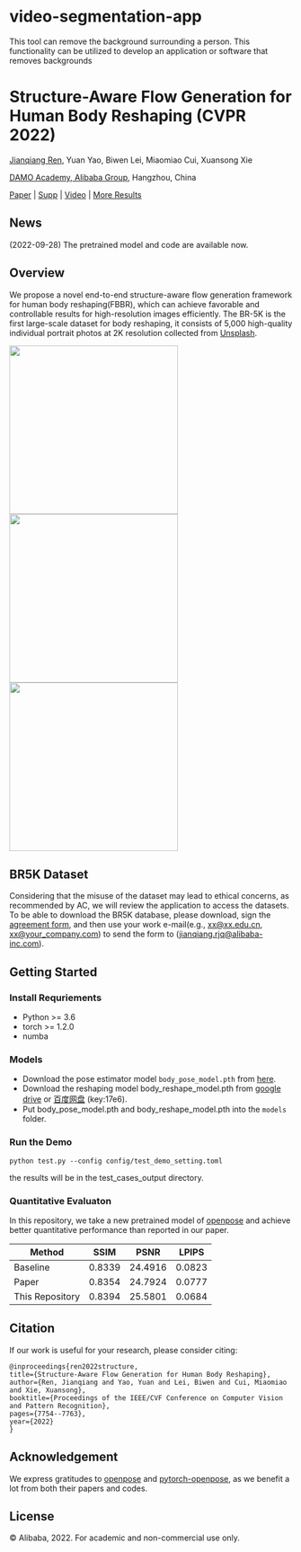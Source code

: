 # video-segmentation-app
This tool can remove the background surrounding a person. This functionality can be utilized to develop an application or software that removes backgrounds


Structure-Aware Flow Generation for Human Body Reshaping (CVPR 2022)
=====


[Jianqiang Ren](rjq235@gmail.com), Yuan Yao, Biwen Lei, Miaomiao Cui, Xuansong Xie  

[DAMO Academy, Alibaba Group](https://damo.alibaba.com), Hangzhou, China

[Paper](https://arxiv.org/abs/2203.04670) | [Supp](https://drive.google.com/file/d/1wZDQK5I1PG9DYpKJHDS5NH9DCsQ3FUD1/view?usp=sharing) | [Video](https://www.youtube.com/watch?v=U7MTOXm4Uhc&t=130s) | [More Results](https://cloud.video.taobao.com/play/u/null/p/1/e/6/t/1/d/ud/350344036910.mp4)


## News
(2022-09-28) The pretrained model and code are available now.


## Overview
We propose a novel end-to-end structure-aware flow generation framework for human body reshaping(FBBR), which can achieve favorable and controllable results for high-resolution images efficiently. The BR-5K is the first large-scale dataset for body reshaping, it consists of 5,000 high-quality individual portrait photos at 2K resolution collected from [Unsplash](https://unsplash.com/).

<img src="gif/438.gif" height="300px"/> <img src="gif/285.gif" height="300px"/> <img src="gif/998.gif" height="300px"/>



## BR5K Dataset
Considering that the misuse of the dataset may lead to ethical concerns, as recommended by AC, we will review the application to access the datasets. To be able to download the BR5K database, please download, sign the [agreement form](https://raw.githubusercontent.com/JianqiangRen/FlowBasedBodyReshaping/main/EULA/EULA0310.pdf), and then use your work e-mail(e.g., xx@xx.edu.cn,  xx@your_company.com) to send the form to ([jianqiang.rjq@alibaba-inc.com](jianqiang.rjq@alibaba-inc.com)).

## Getting Started
### Install Requriements
* Python >= 3.6
* torch  >= 1.2.0
* numba

### Models
* Download the pose estimator model `body_pose_model.pth` from [here](https://github.com/Hzzone/pytorch-openpose).
* Download the reshaping model body_reshape_model.pth from [google drive](https://drive.google.com/file/d/1E2kwYVCopNzcmi2U2vWXORyiJmExcezD/view?usp=sharing) or [百度网盘](https://pan.baidu.com/s/1hxlh5jipyaEi1R6NLm8KFg?pwd=17e6) (key:17e6).
* Put body_pose_model.pth and body_reshape_model.pth into the `models` folder.


### Run the Demo


    python test.py --config config/test_demo_setting.toml

 the results will be in the test_cases_output directory.

### Quantitative Evaluaton

In this repository, we take a new pretrained model of [openpose](https://github.com/Hzzone/pytorch-openpose) and achieve better quantitative performance than reported in our paper.

| Method          | SSIM  | PSNR  |LPIPS  |
|-----------------| ----  |----  |----  |
| Baseline        | 0.8339 |  24.4916 | 0.0823 |
| Paper           | 0.8354  |24.7924|0.0777 |
| This Repository | 0.8394|25.5801|0.0684|



## Citation
If our work is useful for your research, please consider citing:


	@inproceedings{ren2022structure,
	title={Structure-Aware Flow Generation for Human Body Reshaping},
	author={Ren, Jianqiang and Yao, Yuan and Lei, Biwen and Cui, Miaomiao and Xie, Xuansong},
	booktitle={Proceedings of the IEEE/CVF Conference on Computer Vision and Pattern Recognition},
	pages={7754--7763},
	year={2022}
	}

## Acknowledgement
We express gratitudes to [openpose](https://github.com/CMU-Perceptual-Computing-Lab/openpose) 
and [pytorch-openpose](https://github.com/Hzzone/pytorch-openpose), as we benefit a lot from both their papers and codes.

## License
© Alibaba, 2022. For academic and non-commercial use only.
 

